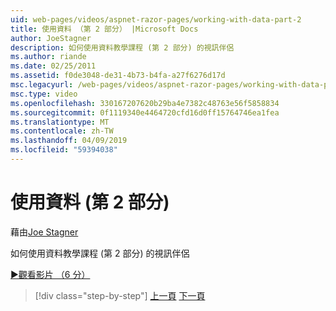 ```yaml
---
uid: web-pages/videos/aspnet-razor-pages/working-with-data-part-2
title: 使用資料 （第 2 部分） |Microsoft Docs
author: JoeStagner
description: 如何使用資料教學課程 (第 2 部分) 的視訊伴侶
ms.author: riande
ms.date: 02/25/2011
ms.assetid: f0de3048-de31-4b73-b4fa-a27f6276d17d
msc.legacyurl: /web-pages/videos/aspnet-razor-pages/working-with-data-part-2
msc.type: video
ms.openlocfilehash: 330167207620b29ba4e7382c48763e56f5858834
ms.sourcegitcommit: 0f1119340e4464720cfd16d0ff15764746ea1fea
ms.translationtype: MT
ms.contentlocale: zh-TW
ms.lasthandoff: 04/09/2019
ms.locfileid: "59394038"
---
```

# <a name="working-with-data-part-2"></a>使用資料 (第 2 部分)

藉由[Joe Stagner](https://github.com/JoeStagner)

如何使用資料教學課程 (第 2 部分) 的視訊伴侶

[&#9654;觀看影片 （6 分）](https://channel9.msdn.com/Blogs/ASP-NET-Site-Videos/working-with-data-part-2)

> [!div class="step-by-step"]
> [上一頁](working-with-data-part-1.md)
> [下一頁](displaying-data-in-a-grid.md)
